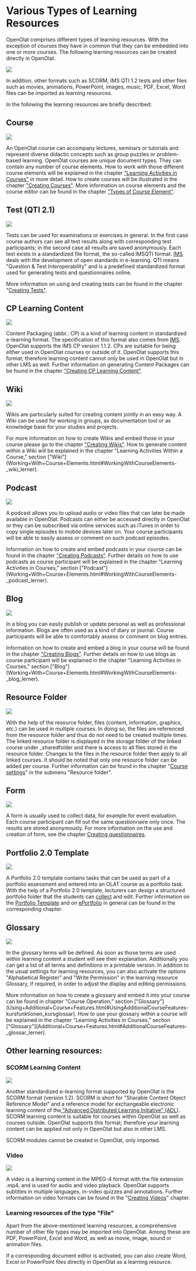 # Various Types of Learning Resources

OpenOlat comprises different types of learning resources. With the exception
of courses they have in common that they can be embedded into one or more
courses. The following learning resources can be created directly in OpenOlat.  

![](assets/create161a.png)  

In addition, other formats such as SCORM, IMS QTI 1.2 tests and other files
such as movies, animations, PowerPoint, images, music, PDF, Excel, Word files
can be imported as learning resources.

In the following the learning resources are briefly described:

## Course
![](assets/course.png)

An OpenOlat course can accompany lectures, seminars or tutorials and represent
diverse didactic concepts such as group puzzles or problem-based learning.
OpenOlat courses are unique document types. They can contain any number of
course elements. How to work with those different course elements will be
explained in the chapter ["Learning Activities in
Courses"](Learning+Activities+in+Courses.html) in more detail. How to create
courses will be illustrated in the chapter ["Creating
Courses"](Creating+Courses.html). More information on course elements and the
course editor can be found in the chapter ["Types of Course
Element"](Types+of+Course+Element.html).

  

## Test (QTI 2.1)
![](assets/test.png)

Tests can be used for examinations or exercises in general. In the first case
course authors can see all test results along with corresponding test
participants; in the second case all results are saved anonymously. Each test
exists in a standardized file format, the so-called IMSQTI format.
[IMS](http://www.imsglobal.org/ "IMS") deals with the development of open
standards in e-learning. QTI means "Question & Test Interoperability" and is a
predefined standardized format used for generating tests and questionnaires
online.

More information on using and creating tests can be found in the chapter
"[Creating Tests"](Creating+Tests.html).

## CP Learning Content
![](assets/content.png)

Content Packaging (abbr.: CP) is a kind of learning content in standardized
e-learning format. The specification of this format also comes from
[IMS](http://www.imsglobal.org/ "IMS"). OpenOlat supports the IMS CP version
1.1.2. CPs are suitable for being either used in OpenOlat courses or outside
of it. OpenOlat supports this format; therefore learning content cannot only
be used in OpenOlat but in other LMS as well. Further information on
generating Content Packages can be found in the chapter ["Creating CP Learning
Content"](Creating+CP+Learning+Content.html).

## Wiki
![](assets/wiki.png)

Wikis are particularly suited for creating content jointly in an easy way. A
Wiki can be used for working in groups, as documentation tool or as knowledge
base for your studies and projects.

For more information on how to create Wikis and embed those in your course
please go to the chapter ["Creating Wikis"](Four+Steps+to+Your+Wiki.html). How
to generate content within a Wiki will be explained in the chapter "Learning
Activities Within a Course," section
["Wiki"](Working+With+Course+Elements.html#WorkingWithCourseElements-
_wiki_lerner).

## Podcast
![](assets/podcast.png)

A podcast allows you to upload audio or video files that can later be made
available in OpenOlat. Podcasts can either be accessed directly in OpenOlat or
they can be subscribed via online services such as iTunes in order to copy
single episodes to mobile devices later on. Your course participants will be
able to easily assess or comment on such podcast episodes.

Information on how to create and embed podcasts in your course can be found in
the chapter ["Creating Podcasts"](Creating+Podcasts.html). Further details on
how to use podcasts as course participant will be explained in the chapter
"Learning Activities in Courses," section
["Podcast"](Working+With+Course+Elements.html#WorkingWithCourseElements-
_podcast_lerner).

## Blog
![](assets/blog.png)

In a blog you can easily publish or update personal as well as professional
information. Blogs are often used as a kind of diary or journal. Course
participants will be able to comfortably assess or comment on blog entries.

Information on how to create and embed a blog in your course will be found in
the chapter ["Creating Blogs"](Creating+Blogs.html). Further details on how to
use blogs as course participant will be explained in the chapter "Learning
Activities in Courses," section
["Blog"](Working+With+Course+Elements.html#WorkingWithCourseElements-
_blog_lerner).

  

## Resource Folder
![](assets/sharedfolder.png)

With the help of the resource folder, files (content, information, graphics,
etc.) can be used in multiple courses. In doing so, the files are referenced
from the resource folder and thus do not need to be created multiple times.
The linked resource folder is displayed in the storage folder of the linked
course under _sharedfolder and there is access to all files stored in the
resource folder. Changes to the files in the resource folder then apply to all
linked courses. It should be noted that only one resource folder can be added
per course. Further information can be found in the chapter "[Course
settings](Course+Settings.html#CourseSettings-_detail_ressourcen)" in the
submenu "Resource folder".

## Form
![](assets/formular_434343_64.png)

A form is usually used to collect data, for example for event evaluation. Each
course participant can fill out the same questionnaire only once. The results
are stored anonymously. For more information on the use and creation of form,
see the chapter [Creating questionnaires](Creating+Questionnaires.html).

  

## Portfolio 2.0 Template
![](assets/portfolio_434343_64.png)

A Portfolio 2.0 template contains tasks that can be used as part of a
portfolio assessment and entered into an OLAT course as a portfolio task. With
the help of a Portfolio 2.0 template, lecturers can design a structured
portfolio folder that the students can
[collect](Portfolio+task+and+assignment%EF%B9%95+Collecting+and+editing.html)
and edit. Further information on the [Portfolio
Template](Portfolio+template%EF%B9%95+Creation.html) and on
[ePortfolio](Creating+Portfolios.html) in general can be found in the
corresponding chapter.

## Glossary
![](assets/glossary.png)

In the glossary terms will be defined. As soon as those terms are used within
learning content a student will see their explanation. Additionally you can
get a list of all terms and definitions in a printable version. In addition to
the usual settings for learning resources, you can also activate the options
"Alphabetical Register" and "Write Permission" in the learning resource
Glossary, if required, in order to adjust the display and editing permissions.

More information on how to create a glossary and embed it into your course can
be found in chapter "Course Operation," section
["Glossary"](Using+Additional+Course+Features.html#UsingAdditionalCourseFeatures-
kursfunktionen_kursglossar). How to use your glossary within a course will be
explained in the chapter "Learning Activities in Courses," section
["Glossary"](Additional+Course+Features.html#AdditionalCourseFeatures-
_glossar_lerner).

## Other learning resources:

### SCORM Learning Content
![](assets/scorm.png)

Another standardized e-learning format supported by OpenOlat is the SCORM
format (version 1.2). SCORM is short for "Sharable Content Object Reference
Model" and a reference model for exchangeable electronic learning content of
the[ "Advanced Distributed Learning Initiative"
(ADL)](http://www.adlnet.gov/). SCORM learning content is suitable for courses
within OpenOlat as well as courses outside. OpenOlat supports this format;
therefore your learning content can be applied not only in OpenOlat but also
in other LMS.

SCORM modules cannot be created in OpenOlat, only imported.

### Video
![](assets/video_64_0_434343_none.png)

 A video is a learning content in the MPEG-4 format with the file extension
.mp4, and is used for audio and video playback. OpenOlat supports subtitles in
multiple languages, in-video quizzes and annotations. Further information on
video formats can be found in the "[Creating Videos](Creating+Videos.html)"
chapter.

### Learning resources of the type "File"

Apart from the above-mentioned learning resources, a comprehensive number of
other file types may be imported into OpenOlat. Among these are PDF,
PowerPoint, Excel and Word, as well as movie, image, sound or animation files.

If a corresponding document editor is activated, you can also create Word,
Excel or PowerPoint files directly in OpenOlat as a learning resource.

  

  

